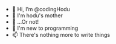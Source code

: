 - 👋 Hi, I’m @codingHodu
- 👀 I'm hodu's mother
- 🌱 ...Or not!
- 💞️ I'm new to programming
- 📫 There's nothing more to write things

<!---
codingHodu/codingHodu is a ✨ special ✨ repository because its `README.md` (this file) appears on your GitHub profile.
You can click the Preview link to take a look at your changes.
--->

